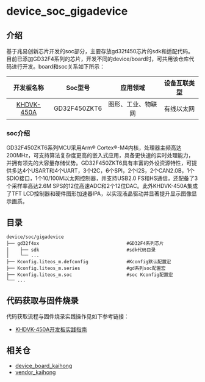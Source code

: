 # device_soc_gigadevice

## 介绍

基于兆易创新芯片开发的soc部分，主要存放gd32f450芯片的sdk和适配代码。目前已添加GD32F4系列的芯片，开发不同的device/board时，可共用该仓库代码进行开发。board和soc关系如下所示：

|                            开发板名称                            |   Soc型号   |      应用领域      | 设备互联类型 |
| :---------------------------------------------------------------: | :----------: | :----------------: | :----------: |
| [KHDVK-450A](https://gitee.com/openharmony-sig/device_board_kaihong) | GD32F450ZKT6 | 图形、工业、物联网 |  有线以太网  |

### soc介绍

GD32F450ZKT6系列MCU采用Arm® Cortex®-M4内核，处理器主频高达200MHz，可支持算法复杂度更高的嵌入式应用，具备更快速的实时处理能力，并拥有领先的大容量存储优势。GD32F450ZKT6具有丰富的外设资源特性，可提供多达4个USART和4个UART，3个I2C，6个SPI，2个I2S，2个CAN2.0B，1个SDIO接口，1个10/100M以太网控制器，并支持USB2.0 FS和HS通信，还配备了3个采样率高达2.6M SPS的12位高速ADC和2个12位DAC。此外KHDVK-450A集成了TFT LCD控制器和硬件图形加速器IPA，以实现液晶驱动并显著提升显示图像显示画质。

## 目录

```
device/soc/gigadevice
├── gd32f4xx                                #GD32F4系列芯片   
│    ├── sdk                                #sdk代码目录
│    └── ...
├── Kconfig.liteos_m.defconfig              #Kconfig默认配置宏
├── Kconfig.liteos_m.series                 #gd系列soc配置宏
├──	Kconfig.liteos_m.soc                    #soc Kconfig配置宏
└── ...
```

## 代码获取与固件烧录

代码获取流程与固件烧录实践操作见如下参考链接：

- [KHDVK-450A开发板实践指南](https://gitee.com/openharmony-sig/vendor_kaihong/blob/master/khdvk_450a/README_zh.md)

## 相关仓

- [device_board_kaihong](https://gitee.com/openharmony-sig/device_board_kaihong)
- [vendor_kaihong](https://gitee.com/openharmony-sig/vendor_kaihong)
